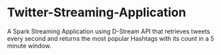 # Twitter-Streaming-Application
A Spark Streaming Application using D-Stream API that retrieves tweets every second and returns the most popular Hashtags with its count in a 5 minute window.

